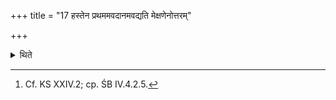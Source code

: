 +++
title = "17 हस्तेन प्रथममवदानमवद्यति मेक्षणेनोत्तरम्"

+++

<details><summary>थिते</summary>

17. He takes the first portion by means of his hand; the second with the spatula (mekṣaṇa),[^1] or the other way round.  

[^1]: Cf. KS XXIV.2; cp. ŚB IV.4.2.5.  
</details>
